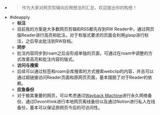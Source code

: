 - > 作为大家对网页剪辑向应用想法的汇总，欢迎提出你的构想！
- #ideapply
    - **标注**
    - 目前我的方案是大多数网页剪辑和RSS都先存到RW Reader中，通过网页版Reader进行高亮和批注。对于有版式要求的页面会利用glasp进行标注，之后导出批注到RW存档。
    - **同步**
    - 批注内容同步到roam之后会形成单独的页面，可通过在roam中调整的方式改善高亮和批注内容的版式。
    - **访问与搜索**
    - 后续可以通过标签和roam全库搜索的方式搜索webclip的内容，并且可以通过超链接访问Reader页面和原网页页面，基本摆脱了对于Reader的依赖。
    - **应急备份**
    - 对于极其重要的网页，可以考虑通过[Wayback Machine](https://web.archive.org)进行永久网络备份、通过Devonthink进行本地网页离线备份以及通过Notion进行私人在线备份，基本可以保证原网页今后的可访问性。
